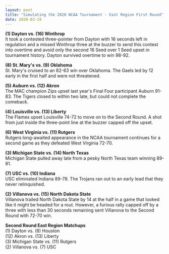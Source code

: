 ```yaml
---
layout: post
title: "Simulating the 2020 NCAA Tournament - East Region First Round"
date: 2020-03-19
---
```


**(1) Dayton vs. (16) Winthrop**    
It took a contested three-pointer from Dayton with 16 seconds left in regulation and a missed Winthrop three at the buzzer to send this contest into overtime and avoid only the second 16 Seed over 1 Seed upset in tournament history. Dayton survived overtime to win 98-92. 

**(8) St. Mary's vs. (9) Oklahoma**  
St. Mary's cruised to an 82-63 win over Oklahoma. The Gaels led by 12 early in the first half and were not threatened.   

**(5) Auburn vs. (12) Akron**    
The MAC champion Zips upset last year's Final Four participant Auburn 91-83. The Tigers closed to within two late, but could not complete the comeback.  

**(4) Louisville vs. (13) Liberty**  
The Flames upset Louisville 74-72 to move on to the Second Round. A shot from just inside the three-point line at the buzzer capped off the upset.  

**(6) West Virginia vs. (11) Rutgers**  
Rutgers long-awaited appearance in the NCAA tournament continues for a second game as they defeated West Virginia 72-70.   

**(3) Michigan State vs. (14) North Texas**   
Michigan State pulled away late from a pesky North Texas team winning 89-81.  

**(7) USC vs. (10) Indiana**  
USC eliminated Indiana 89-78. The Trojans ran out to an early lead that they never relinquished.  

**(2) Villanova vs. (15) North Dakota State**  
Villanova trailed North Dakota State by 14 at the half in a game that looked like it might be headed for a rout. However, a furious rally capped off by a three with less than 30 seconds remaining sent Villanova to the Second Round with 72-70 win.  

**Second Round East Region Matchups**    
(1) Dayton vs. (8) Houston   
(12) Akron vs. (13) Liberty    
(3) Michigan State vs. (11) Rutgers    
(2) Villanova vs. (7) USC  
